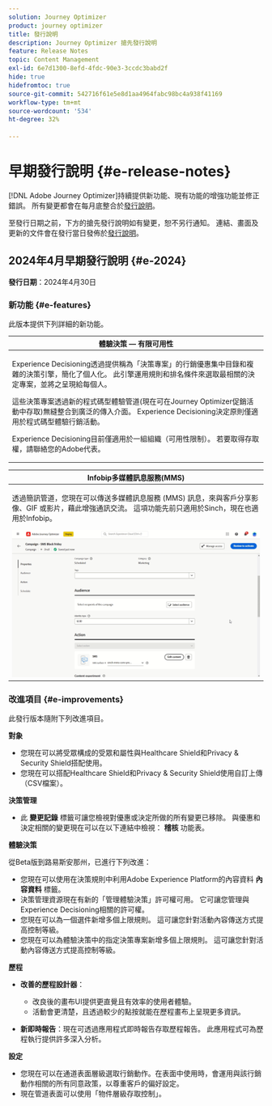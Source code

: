 ```yaml
---
solution: Journey Optimizer
product: journey optimizer
title: 發行說明
description: Journey Optimizer 搶先發行說明
feature: Release Notes
topic: Content Management
exl-id: 6e7d1300-8efd-4fdc-90e3-3ccdc3babd2f
hide: true
hidefromtoc: true
source-git-commit: 542716f61e5e8d1aa4964fabc98bc4a938f41169
workflow-type: tm+mt
source-wordcount: '534'
ht-degree: 32%

---
```


# 早期發行說明 {#e-release-notes}

[!DNL Adobe Journey Optimizer]持續提供新功能、現有功能的增強功能並修正錯誤。 所有變更都會在每月底整合於[發行說明](release-notes.md)。

至發行日期之前，下方的搶先發行說明如有變更，恕不另行通知。 連結、畫面及更新的文件會在發行當日發佈於[發行說明](release-notes.md)。

## 2024年4月早期發行說明 {#e-2024}

**發行日期**：2024年4月30日

### 新功能 {#e-features}

此版本提供下列詳細的新功能。

<!--table>
<thead>
<tr>
<th><strong>Business rules - Private Beta</strong><br/></th>
</tr>
</thead>
<tbody>
<tr>
<td>
<p>It is now possible to create and apply rule sets to your marketing communications.  </p>
</td>
</tr>
</tbody>
</table-->

<table>
<thead>
<tr>
<th><strong>體驗決策 — 有限可用性</strong><br/></th>
</tr>
</thead>
<tbody>
<tr>
<td>
<p>Experience Decisioning透過提供稱為「決策專案」的行銷優惠集中目錄和複雜的決策引擎，簡化了個人化。 此引擎運用規則和排名條件來選取最相關的決定專案，並將之呈現給每個人。</p>
<p>這些決策專案透過新的程式碼型體驗管道(現在可在Journey Optimizer促銷活動中存取)無縫整合到廣泛的傳入介面。 Experience Decisioning決定原則僅適用於程式碼型體驗行銷活動。</p>
<p>Experience Decisioning目前僅適用於一組組織（可用性限制）。 若要取得存取權，請聯絡您的Adobe代表。</p>
</td>
</tr>
</tbody>
</table>

<!--table>
<thead>
<tr>
<th><strong>Personalization - Local Lookups - Multi-Entity Support - Beta</strong><br/></th>
</tr>
</thead>
<tbody>
<tr>
<td>
<p>TBD</p>
</td>
</tr>
</tbody>
</table-->

<table>
<thead>
<tr>
<th><strong>Infobip多媒體訊息服務(MMS)</strong><br/></th>
</tr>
</thead>
<tbody>
<tr>
<td>
<p>透過簡訊管道，您現在可以傳送多媒體訊息服務 (MMS) 訊息，來與客戶分享影像、GIF 或影片，藉此增強通訊交流。 這項功能先前只適用於Sinch，現在也適用於Infobip。</p>
<img src="assets/do-not-localize/mms.gif"/>
</td>
</tr>
</tbody>
</table>

<!-- table>
<thead>
<tr>
<th><strong>AI Assistant - Experience Variant Generation - Beta</strong><br/></th>
</tr>
</thead>
<tbody>
<tr>
<td>
<p>Once you have created and personalized your message, take your content to the next level with the AI assistant. You can now use the AI assistant to optimize your message's impact by experimenting with different main titles, and images. Each variant is managed as a unique Treatment, to measure and compare which title effectively generates more clicks.</p>
</td>
</tr>
</tbody>
</table-->

<!--table>
<thead>
<tr>
<th><strong>IP Warmup Workflow - LA</strong><br/></th>
</tr>
</thead>
<tbody>
<tr>
<td>
<p>You can now easily perform IP warmup workflows directly from the Journey Optimizer interface in a standardized and efficient way that follows the best practices for optimal deliverability.</p>
</td>
</tr>
</tbody>
</table-->

<!--table>
<thead>
<tr>
<th><strong>Email Surface Personalization - Private beta </strong><br/></th>
</tr>
</thead>
<tbody>
<tr>
<td>
<p>You can now define dynamic subdomains and personalized header parameters when creating email channel surfaces, for increased flexibility and control over your email settings.</p>
</td>
</tr>
</tbody>
</table-->

### 改進項目 {#e-improvements}

此發行版本隨附下列改進項目。

<!--
* **ExD reporting in AEP**: TBD
-->

**對象**

* 您現在可以將受眾構成的受眾和屬性與Healthcare Shield和Privacy &amp; Security Shield搭配使用。
* 您現在可以搭配Healthcare Shield和Privacy &amp; Security Shield使用自訂上傳（CSV檔案）。

<!--
* **Experience Decisioning + Code-based experiences (LA)**: You can now leverage the Experience decisioning feature to use decision items in your code-based campaigns. Note: The Code-based experience channel and Experience decisioning are not available for organizations that have purchased the Adobe Healthcare Shield and Privacy and Security Shield add-on offerings.
-->
<!--
* **Expression Fragments supported for Web and In-App**: Expression fragments are now available for the Web and In-app channels. 
-->


<!--
* **DULE for AJO Channel Surface**: It is now possible to apply a label on certain profile attributes to restrict their usage inside a channel surface through marketing actions.
-->


<!--
* **List-Unsubscribe updates**: Following on the recent Gmail and Yahoo announcements for bulk senders, Journey Optimizer supports the "post/1-click" List-Unsubscribe option. 
-->

**決策管理**

* 此 **變更記錄** 標籤可讓您檢視對優惠或決定所做的所有變更已移除。 與優惠和決定相關的變更現在可以在以下連結中檢視： **稽核** 功能表。

**體驗決策**

從Beta版到路易斯安那州，已進行下列改進：

* 您現在可以使用在決策規則中利用Adobe Experience Platform的內容資料 **內容資料** 標籤。
* 決策管理資源現在有新的「管理體驗決策」許可權可用。 它可讓您管理與Experience Decisioning相關的許可權。
* 您現在可以為一個選件新增多個上限規則。 這可讓您針對活動內容傳送方式提高控制等級。
* 您現在可以為體驗決策中的指定決策專案新增多個上限規則。 這可讓您針對活動內容傳送方式提高控制等級。

**歷程**

* **改善的歷程設計器**：

   * 改良後的畫布UI提供更直覺且有效率的使用者體驗。
   * 活動會更清楚，且透過較少的點按就能在歷程畫布上呈現更多資訊。

* **新即時報告**：現在可透過應用程式即時報告存取歷程報告。 此應用程式可為歷程執行提供許多深入分析。

**設定**

* 您現在可以在通道表面層級選取行銷動作。在表面中使用時，會運用與該行銷動作相關的所有同意政策，以尊重客戶的偏好設定。
* 現在管道表面可以使用「物件層級存取控制」。

